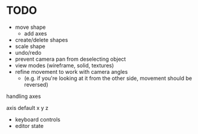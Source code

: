 # TODO

- move shape
  - add axes
- create/delete shapes
- scale shape
- undo/redo
- prevent camera pan from deselecting object
- view modes (wireframe, solid, textures)
- refine movement to work with camera angles
  - (e.g. if you're looking at it from the other side, movement should be reversed)


handling axes

axis
  default
  x
  y
  z

- keyboard controls
- editor state
